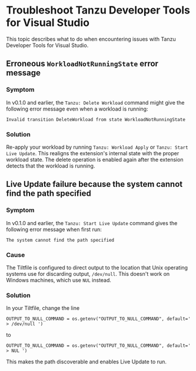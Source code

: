 # Troubleshoot Tanzu Developer Tools for Visual Studio

This topic describes what to do when encountering issues with Tanzu Developer Tools for Visual Studio.

## <a id='del-wrkld-not-running'></a> Erroneous `WorkloadNotRunningState` error message

### Symptom

In v0.1.0 and earlier, the `Tanzu: Delete Workload` command might give the following error message
even when a workload is running:

```console
Invalid transition DeleteWorkload from state WorkloadNotRunningState
```

### Solution

Re-apply your workload by running `Tanzu: Workload Apply` or `Tanzu: Start Live Update`.
This realigns the extension's internal state with the proper workload state.
The delete operation is enabled again after the extension detects that the workload is running.

## <a id='lv-update-path-not-found'></a> Live Update failure because the system cannot find the path specified

### Symptom

In v0.1.0 and earlier, the `Tanzu: Start Live Update` command gives the following error message
when first run:

```console
The system cannot find the path specified
```

### Cause

The Tiltfile is configured to direct output to the location that Unix operating systems use for
discarding output, `/dev/null`. This doesn't work on Windows machines, which use `NUL` instead.

### Solution

In your Tiltfile, change the line

```text
OUTPUT_TO_NULL_COMMAND = os.getenv("OUTPUT_TO_NULL_COMMAND", default=' > /dev/null ')
```

to

```text
OUTPUT_TO_NULL_COMMAND = os.getenv("OUTPUT_TO_NULL_COMMAND", default=' > NUL ')
```

This makes the path discoverable and enables Live Update to run.
